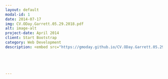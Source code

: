 ```yaml
---
layout: default
modal-id: 1
date: 2014-07-17
img: CV.ODay.Garrett.05.29.2018.pdf
alt: image-alt
project-date: April 2014
client: Start Bootstrap
category: Web Development
description: <embed src="https://gmoday.github.io/CV.ODay.Garrett.05.29.2018.pdf" type="application/pdf" />





---
```

